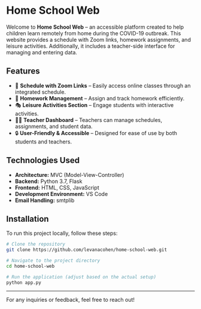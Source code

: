 # Home School Web

Welcome to **Home School Web** – an accessible platform created to help children learn remotely from home during the COVID-19 outbreak. This website provides a schedule with Zoom links, homework assignments, and leisure activities. Additionally, it includes a teacher-side interface for managing and entering data.

## Features
- 📅 **Schedule with Zoom Links** – Easily access online classes through an integrated schedule.
- 📝 **Homework Management** – Assign and track homework efficiently.
- 🎭 **Leisure Activities Section** – Engage students with interactive activities.
- 👩‍🏫 **Teacher Dashboard** – Teachers can manage schedules, assignments, and student data.
- 🔒 **User-Friendly & Accessible** – Designed for ease of use by both students and teachers.

## Technologies Used
- **Architecture:** MVC (Model-View-Controller)
- **Backend:** Python 3.7, Flask
- **Frontend:** HTML, CSS, JavaScript
- **Development Environment:** VS Code
- **Email Handling:** smtplib

## Installation
To run this project locally, follow these steps:

```sh
# Clone the repository
git clone https://github.com/levanacohen/home-school-web.git

# Navigate to the project directory
cd home-school-web

# Run the application (adjust based on the actual setup)
python app.py
```

---

For any inquiries or feedback, feel free to reach out!
